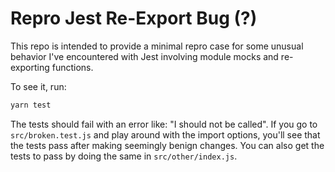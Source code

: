 # Repro Jest Re-Export Bug (?)

This repo is intended to provide a minimal repro case for some unusual behavior I've encountered with Jest involving module mocks and re-exporting functions.

To see it, run:

```js
yarn test
```

The tests should fail with an error like: "I should not be called". If you go to `src/broken.test.js` and play around with the import options, you'll see that the tests pass after making seemingly benign changes. You can also get the tests to pass by doing the same in `src/other/index.js`.